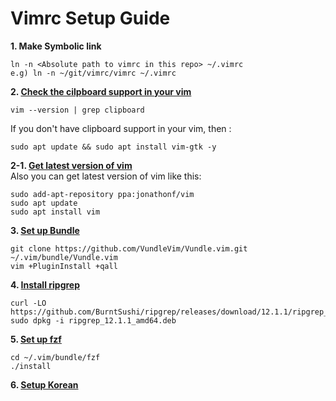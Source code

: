 # Vimrc Setup Guide
**1. Make Symbolic link** 
```
ln -n <Absolute path to vimrc in this repo> ~/.vimrc  
e.g) ln -n ~/git/vimrc/vimrc ~/.vimrc  
```

**2. [Check the cilpboard support in your vim](https://hyoje420.tistory.com/49)**
```
vim --version | grep clipboard
```
If you don't have clipboard support in your vim, then :
```
sudo apt update && sudo apt install vim-gtk -y
```

**2-1. [Get latest version of vim](https://vi.stackexchange.com/questions/10817/how-can-i-get-a-newer-version-of-vim-on-ubuntu)**  
Also you can get latest version of vim like this:
```
sudo add-apt-repository ppa:jonathonf/vim
sudo apt update
sudo apt install vim
```

**3. [Set up Bundle](https://github.com/VundleVim/Vundle.vim)**  
```
git clone https://github.com/VundleVim/Vundle.vim.git ~/.vim/bundle/Vundle.vim  
vim +PluginInstall +qall  
```

**4. [Install ripgrep](https://github.com/BurntSushi/ripgrep#installation)**  
```
curl -LO https://github.com/BurntSushi/ripgrep/releases/download/12.1.1/ripgrep_12.1.1_amd64.deb
sudo dpkg -i ripgrep_12.1.1_amd64.deb
```

**5. [Set up fzf](https://github.com/junegunn/fzf#as-vim-plugin)**
```
cd ~/.vim/bundle/fzf
./install
```

**6. [Setup Korean](https://sigmafelix.wordpress.com/2020/08/17/wsl2%EC%97%90%EC%84%9C-%ED%95%9C%EA%B8%80-%EC%9E%85%EB%A0%A5-%EC%82%AC%EC%9A%A9%ED%95%98%EA%B8%B0/)**   
